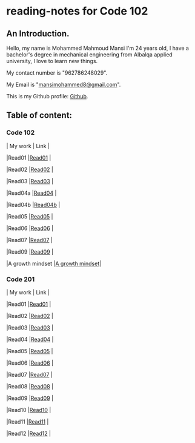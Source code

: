 # reading-notes for Code 102
## An Introduction. 

Hello, my name is Mohammed Mahmoud Mansi I'm 24 years old, I have a bachelor's degree in mechanical engineering from Albalqa applied university, I love to learn new things.

My contact number is "962786248029". 

My Email is "mansimohammed8@gmail.com". 

This is my Github profile: [Github](https://github.com/Momansi96). 


## Table of content: 

### Code 102


| My work | Link |

|Read01   |[Read01](https://momansi96.github.io/reading-notes/Read01)  |

|Read02   |[Read02](https://momansi96.github.io/reading-notes/Read02)  |

|Read03   |[Read03](https://momansi96.github.io/reading-notes/Read03)  |

|Read04a  |[Read04](https://momansi96.github.io/reading-notes/Read04)  |

|Read04b  |[Read04b](https://momansi96.github.io/reading-notes/Read04b) |

|Read05   |[Read05](https://momansi96.github.io/reading-notes/Read05)  |

|Read06   |[Read06](https://momansi96.github.io/reading-notes/Read06)  |

|Read07   |[Read07](https://momansi96.github.io/reading-notes/Read07)  |

|Read09   |[Read09](https://momansi96.github.io/reading-notes/Read09)  |

|A growth mindset |[A growth mindset](https://momansi96.github.io/reading-notes/growthmind)|



### Code 201 

| My work | Link |

|Read01   |[Read01](https://momansi96.github.io/reading-notes/Class01) |

|Read02   |[Read02](https://momansi96.github.io/reading-notes/Class02) |

|Read03   |[Read03](https://momansi96.github.io/reading-notes/Class03) |

|Read04   |[Read04](https://momansi96.github.io/reading-notes/Class04) |

|Read05   |[Read05](https://momansi96.github.io/reading-notes/Class05) |

|Read06   |[Read06](https://momansi96.github.io/reading-notes/Class06) |

|Read07   |[Read07](https://momansi96.github.io/reading-notes/Class07) |

|Read08   |[Read08](https://momansi96.github.io/reading-notes/Class08) |

|Read09   |[Read09](https://momansi96.github.io/reading-notes/Class09) |

|Read10   |[Read10](https://momansi96.github.io/reading-notes/Class10) |

|Read11   |[Read11](https://momansi96.github.io/reading-notes/Class11) |

|Read12   |[Read12](https://momansi96.github.io/reading-notes/Class12) |
